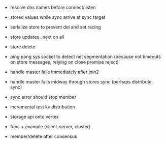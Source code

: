 * resolve dns names before connect/listen
* stored values while sync arrive at sync target
* serialize store to prevent del and set racing
* store updates _next on all
* store delete
* ping pong sys socket to detect net segmentation (because not timeouts on store messages, relying on close promise reject)
* handle master fails immediately after join2
* handle master fails midway through stores sync (perhaps distribute sync)
* sync error should stop member

* incremental test kv distribution
* storage api onto vertex
* func + example (client-server, cluster)
* member/delete after consensus
